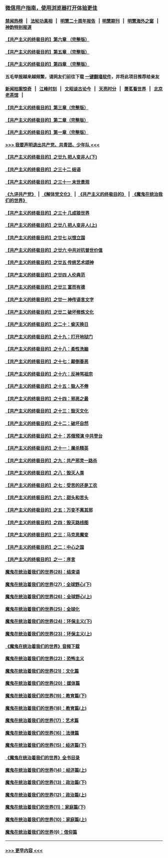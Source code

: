### [微信用户指南，使用浏览器打开体验更佳](https://github.com/gfw-breaker/banned-news1/blob/master/indexes/wechat-guide.md?t=0)
#### [禁闻热榜](热点新闻.md?t=0)  &nbsp;&nbsp;|&nbsp;&nbsp; [法轮功真相](https://github.com/gfw-breaker/truth/blob/master/README.md?t=0) &nbsp;&nbsp;|&nbsp;&nbsp; [明慧二十周年报告](https://github.com/gfw-breaker/mh-reports/blob/master/README.md?t=0) &nbsp;&nbsp;|&nbsp;&nbsp;[明慧期刊](https://github.com/gfw-breaker/mh-qikan) &nbsp;&nbsp;|&nbsp;&nbsp; [明慧海外之窗](https://github.com/gfw-breaker/mh-news/blob/master/README.md?t=0) &nbsp;&nbsp;|&nbsp;&nbsp; [神韵特别报道](https://github.com/gfw-breaker/mh-news/blob/master/shenyun.md?t=0)
#### [【共产主义的终极目的】第六章 （完整版）](../pages/nsc422/n11428913.md?t=02141811) 
#### [【共产主义的终极目的】第五章 （完整版）](../pages/nsc422/n11428912.md?t=02141811) 
#### [【共产主义的终极目的】第四章 （完整版）](../pages/nsc422/n11428907.md?t=02141811) 
#### 五毛举报越来越频繁，请网友们前往下载 [一键翻墙软件](https://github.com/gfw-breaker/ssr-accounts)，并将此项目推荐给亲友
#### [新闻拍案惊奇](https://github.com/gfw-breaker/banned-news1/blob/master/pages/link4.md) &nbsp;&nbsp;|&nbsp;&nbsp; [江峰时刻](https://github.com/gfw-breaker/banned-news1/blob/master/pages/link4.md) &nbsp;&nbsp;|&nbsp;&nbsp; [文昭谈古论今](https://github.com/gfw-breaker/banned-news1/blob/master/pages/link4.md) &nbsp;&nbsp;|&nbsp;&nbsp; [天亮时分](https://github.com/gfw-breaker/banned-news1/blob/master/pages/link4.md) &nbsp;&nbsp;|&nbsp;&nbsp; [萧茗看世界](https://github.com/gfw-breaker/banned-news1/blob/master/pages/link4.md) &nbsp;&nbsp;|&nbsp;&nbsp; [北京老茶馆](https://github.com/gfw-breaker/banned-news1/blob/master/pages/link4.md) &nbsp;&nbsp;|&nbsp;&nbsp; 
#### [【共产主义的终极目的】第三章（完整版）](../pages/nsc422/n11428848.md?t=02141811) 
#### [【共产主义的终极目的】第二章（完整版）](../pages/nsc422/n11428831.md?t=02141811) 
#### [【共产主义的终极目的】第一章（完整版）](../pages/nsc422/n11417651.md?t=02141811) 
#### [>>> 我要声明退出共产党、共青团、少年队 <<<](https://github.com/begood0513/goodnews/blob/master/quit/letter.md) 
#### [【共产主义的终极目的】之廿九 把人变非人(下)](../pages/nsc422/n11344140.md?t=02141811) 
#### [【共产主义的终极目的】之三十二 结语](../pages/nsc422/n11360535.md?t=02141811) 
#### [【共产主义的终极目的】之三十一 末世景观](../pages/nsc422/n11351129.md?t=02141811) 
#### [《九评共产党》](https://github.com/begood0513/9ping.md/blob/master/README.md) &nbsp;|&nbsp; [《解体党文化》](../../../../jtdwh.md/blob/master/README.md)  &nbsp;|&nbsp; [《共产主义的终极目的》](../../../../gczydzjmd.md/blob/master/README.md) &nbsp;|&nbsp; [《魔鬼在统治我们的世界》](../../../../mgztzwmdsj.md/blob/master/README.md) 
#### [【共产主义的终极目的】之三十 几成狼世界](../pages/nsc422/n11348280.md?t=02141811) 
#### [【共产主义的终极目的】之廿八 把人变非人(上)](../pages/nsc422/n11340492.md?t=02141811) 
#### [【共产主义的终极目的】之廿七 以恨立国](../pages/nsc422/n11336944.md?t=02141811) 
#### [【共产主义的终极目的】之廿六 中共对抗普世价值](../pages/nsc422/n11324785.md?t=02141811) 
#### [【共产主义的终极目的】之廿五 传统艺术颂神](../pages/nsc422/n11296396.md?t=02141811) 
#### [【共产主义的终极目的】之廿四 人伦典范](../pages/nsc422/n11296397.md?t=02141811) 
#### [【共产主义的终极目的】之廿三 富而有德](../pages/nsc422/n11283598.md?t=02141811) 
#### [【共产主义的终极目的】之廿一 神传语言文字](../pages/nsc422/n11263265.md?t=02141811) 
#### [【共产主义的终极目的】之廿二 破坏修炼文化](../pages/nsc422/n11245728.md?t=02141811) 
#### [【共产主义的终极目的】之二十：偷天换日](../pages/nsc422/n11238846.md?t=02141811) 
#### [【共产主义的终极目的】之十九：打开地狱门](../pages/nsc422/n11206376.md?t=02141811) 
#### [【共产主义的终极目的】之十八：柔性洗脑](../pages/nsc422/n11199994.md?t=02141811) 
#### [【共产主义的终极目的】之十七：颠倒善恶](../pages/nsc422/n11179782.md?t=02141811) 
#### [【共产主义的终极目的】之十六：反神骂祖宗](../pages/nsc422/n11166798.md?t=02141811) 
#### [【共产主义的终极目的】之十五：毁人不倦](../pages/nsc422/n11166792.md?t=02141811) 
#### [【共产主义的终极目的】之十四：邪恶之最](../pages/nsc422/n11150249.md?t=02141811) 
#### [【共产主义的终极目的】之十三：毁灭文化](../pages/nsc422/n11135227.md?t=02141811) 
#### [【共产主义的终极目的】之十二：破坏自然](../pages/nsc422/n11135214.md?t=02141811) 
#### [【共产主义的终极目的】之十：苏俄预演 中共登台](../pages/nsc422/n11118424.md?t=02141811) 
#### [【共产主义的终极目的】之十一：屠杀精英](../pages/nsc422/n11118442.md?t=02141811) 
#### [【共产主义的终极目的】之九：共产邪灵一路杀](../pages/nsc422/n11114139.md?t=02141811) 
#### [【共产主义的终极目的】之八：毁灭人类](../pages/nsc422/n11108503.md?t=02141811) 
#### [【共产主义的终极目的】之七：受苦的还是工农](../pages/nsc422/n11101809.md?t=02141811) 
#### [【共产主义的终极目的】之六：甜头和苦头](../pages/nsc422/n11096971.md?t=02141811) 
#### [【共产主义的终极目的】之五：万变不离其邪](../pages/nsc422/n11091285.md?t=02141811) 
#### [【共产主义的终极目的】之四：毁灭路线图](../pages/nsc422/n11086284.md?t=02141811) 
#### [【共产主义的终极目的】之三：马克思魔变](../pages/nsc422/n11061941.md?t=02141811) 
#### [【共产主义的终极目的】之二：中心之国](../pages/nsc422/n11047728.md?t=02141811) 
#### [【共产主义的终极目的】之一：序言](../pages/nsc422/n11086077.md?t=02141811) 
#### [魔鬼在统治着我们的世界(28)：结束语](../pages/nsc422/n10936246.md?t=02141811) 
#### [魔鬼在统治着我们的世界(27)：全球野心(下)](../pages/nsc422/n10928319.md?t=02141811) 
#### [魔鬼在统治着我们的世界(26)：全球野心(上)](../pages/nsc422/n10900318.md?t=02141811) 
#### [魔鬼在统治着我们的世界(25)：全球化](../pages/nsc422/n10788205.md?t=02141811) 
#### [魔鬼在统治着我们的世界(24)：环保主义(下)](../pages/nsc422/n10695307.md?t=02141811) 
#### [魔鬼在统治着我们的世界(23)：环保主义(上)](../pages/nsc422/n10688613.md?t=02141811) 
#### [《魔鬼在统治着我们的世界》音频下载](../pages/nsc422/n10635553.md?t=02141811) 
#### [魔鬼在统治着我们的世界(22)：恐怖主义](../pages/nsc422/n10614727.md?t=02141811) 
#### [魔鬼在统治着我们的世界(21)：文化篇](../pages/nsc422/n10597706.md?t=02141811) 
#### [魔鬼在统治着我们的世界(20)：媒体篇](../pages/nsc422/n10586579.md?t=02141811) 
#### [魔鬼在统治着我们的世界(19)：教育篇(下)](../pages/nsc422/n10564808.md?t=02141811) 
#### [魔鬼在统治着我们的世界(18)：教育篇(上)](../pages/nsc422/n10526970.md?t=02141811) 
#### [魔鬼在统治着我们的世界(17)：艺术篇](../pages/nsc422/n10499093.md?t=02141811) 
#### [魔鬼在统治着我们的世界(16)：法律篇](../pages/nsc422/n10485969.md?t=02141811) 
#### [魔鬼在统治着我们的世界(15)：经济篇(下)](../pages/nsc422/n10469975.md?t=02141811) 
#### [《魔鬼在统治着我们的世界》全书目录](../pages/nsc422/n10464261.md?t=02141811) 
#### [魔鬼在统治着我们的世界(14)：经济篇(上)](../pages/nsc422/n10457370.md?t=02141811) 
#### [魔鬼在统治着我们的世界(13)：政治篇(下)](../pages/nsc422/n10448270.md?t=02141811) 
#### [魔鬼在统治着我们的世界(12)：政治篇(上)](../pages/nsc422/n10444576.md?t=02141811) 
#### [魔鬼在统治着我们的世界(11)：家庭篇(下)](../pages/nsc422/n10440961.md?t=02141811) 
#### [魔鬼在统治着我们的世界(10)：家庭篇(上)](../pages/nsc422/n10435448.md?t=02141811) 
#### [魔鬼在统治着我们的世界(9)：信仰篇](../pages/nsc422/n10432159.md?t=02141811) 

----
#### [ >>> 更早内容 <<< ](../indexes/nsc422-earlier.md)

